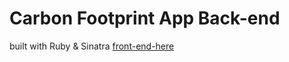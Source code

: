 # Carbon Footprint App Back-end

built with Ruby & Sinatra
[front-end-here](https://github.com/The-Orange-Dot/carbon-emission-app)
